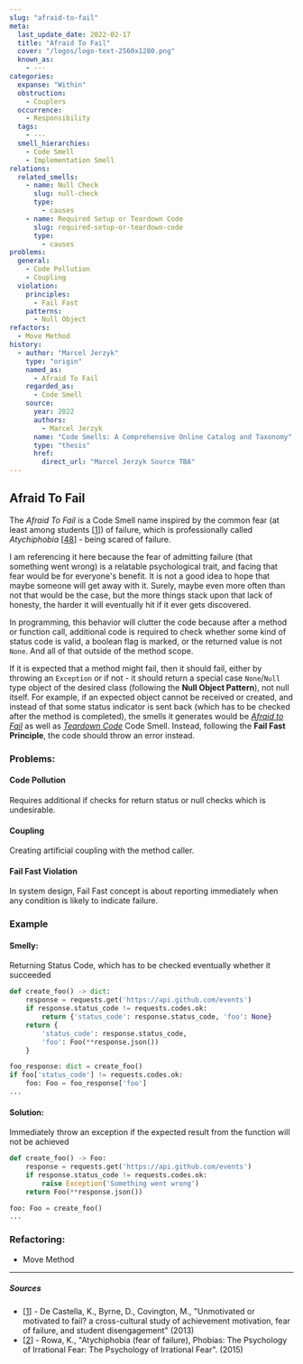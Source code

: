 ```yaml
---
slug: "afraid-to-fail"
meta:
  last_update_date: 2022-02-17
  title: "Afraid To Fail"
  cover: "/logos/logo-text-2560x1280.png"
  known_as:
    - ---
categories:
  expanse: "Within"
  obstruction:
    - Couplers
  occurrence:
    - Responsibility
  tags:
    - ---
  smell_hierarchies:
    - Code Smell
    - Implementation Smell
relations:
  related_smells:
    - name: Null Check
      slug: null-check
      type:
        - causes
    - name: Required Setup or Teardown Code
      slug: required-setup-or-teardown-code
      type:
        - causes
problems:
  general:
    - Code Pollution
    - Coupling
  violation:
    principles:
      - Fail Fast
    patterns:
      - Null Object
refactors:
  - Move Method
history:
  - author: "Marcel Jerzyk"
    type: "origin"
    named_as:
      - Afraid To Fail
    regarded_as:
      - Code Smell
    source:
      year: 2022
      authors:
        - Marcel Jerzyk
      name: "Code Smells: A Comprehensive Online Catalog and Taxonomy"
      type: "thesis"
      href:
        direct_url: "Marcel Jerzyk Source TBA"
---
```


## Afraid To Fail

The _Afraid To Fail_ is a Code Smell name inspired by the common fear (at least among students [[1](#sources)]) of failure, which is professionally called _Atychiphobia_ [[48](#sources)] - being scared of failure.

I am referencing it here because the fear of admitting failure (that something went wrong) is a relatable psychological trait, and facing that fear would be for everyone's benefit. It is not a good idea to hope that maybe someone will get away with it. Surely, maybe even more often than not that would be the case, but the more things stack upon that lack of honesty, the harder it will eventually hit if it ever gets discovered.

In programming, this behavior will clutter the code because after a method or function call, additional code is required to check whether some kind of status code is valid, a boolean flag is marked, or the returned value is not `None`. And all of that outside of the method scope.

If it is expected that a method might fail, then it should fail, either by throwing an `Exception` or if not - it should return a special case `None`/`Null` type object of the desired class (following the **Null Object Pattern**), not null itself. For example, if an expected object cannot be received or created, and instead of that some status indicator is sent back (which has to be checked after the method is completed), the smells it generates would be [_Afraid to Fail_](./afraid-to-fail.md) as well as [_Teardown Code_](./required-setup-or-teardown-code.md) Code Smell. Instead, following the **Fail Fast Principle**, the code should throw an error instead.

### Problems:

#### Code Pollution

Requires additional if checks for return status or null checks which is undesirable.

#### Coupling

Creating artificial coupling with the method caller.

#### Fail Fast Violation

In system design, Fail Fast concept is about reporting immediately when any condition is likely to indicate failure.

### Example

<div class="example-block">

#### Smelly:

Returning Status Code, which has to be checked eventually whether it succeeded

```py
def create_foo() -> dict:
    response = requests.get('https://api.github.com/events')
    if response.status_code != requests.codes.ok:
        return {'status_code': response.status_code, 'foo': None}
    return {
        'status_code': response.status_code,
        'foo': Foo(**response.json())
    }

foo_response: dict = create_foo()
if foo['status_code'] != requests.codes.ok:
    foo: Foo = foo_response['foo']
...
```

#### Solution:

Immediately throw an exception if the expected result from the function will not be achieved

```py
def create_foo() -> Foo:
    response = requests.get('https://api.github.com/events')
    if response.status_code != requests.codes.ok:
        raise Exception('Something went wrong')
    return Foo(**response.json())

foo: Foo = create_foo()
...
```

</div>

### Refactoring:

- Move Method

---

##### Sources

- [[1](#sources)] - De Castella, K., Byrne, D., Covington, M., "Unmotivated or motivated to fail? a cross-cultural study of achievement motivation, fear of failure, and student disengagement" (2013)
- [[2](#sources)] - Rowa, K., "Atychiphobia (fear of failure), Phobias: The Psychology of Irrational Fear: The Psychology of Irrational Fear". (2015)
